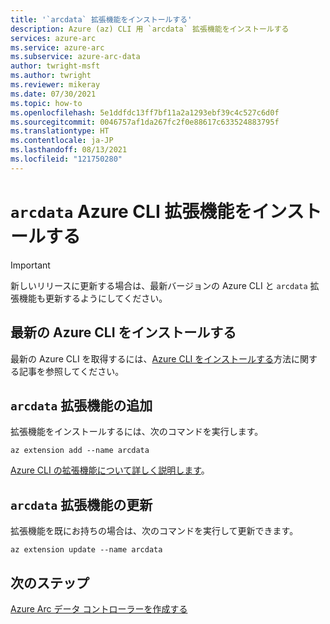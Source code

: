 ```yaml
---
title: '`arcdata` 拡張機能をインストールする'
description: Azure (az) CLI 用 `arcdata` 拡張機能をインストールする
services: azure-arc
ms.service: azure-arc
ms.subservice: azure-arc-data
author: twright-msft
ms.author: twright
ms.reviewer: mikeray
ms.date: 07/30/2021
ms.topic: how-to
ms.openlocfilehash: 5e1ddfdc13ff7bf11a2a1293ebf39c4c527c6d0f
ms.sourcegitcommit: 0046757af1da267fc2f0e88617c633524883795f
ms.translationtype: HT
ms.contentlocale: ja-JP
ms.lasthandoff: 08/13/2021
ms.locfileid: "121750280"
---
```

# <a name="install-arcdata-azure-cli-extension"></a>`arcdata` Azure CLI 拡張機能をインストールする

> [!IMPORTANT]
> 新しいリリースに更新する場合は、最新バージョンの Azure CLI と `arcdata` 拡張機能も更新するようにしてください。


## <a name="install-latest-azure-cli"></a>最新の Azure CLI をインストールする 

最新の Azure CLI を取得するには、[Azure CLI をインストールする](/cli/azure/install-azure-cli)方法に関する記事を参照してください。


## <a name="add-arcdata-extension"></a>`arcdata` 拡張機能の追加

拡張機能をインストールするには、次のコマンドを実行します。 

```azurecli
az extension add --name arcdata 
```

[Azure CLI の拡張機能について詳しく説明します](/cli/azure/azure-cli-extensions-overview)。

## <a name="update-arcdata-extension"></a>`arcdata` 拡張機能の更新

拡張機能を既にお持ちの場合は、次のコマンドを実行して更新できます。

```azurecli
az extension update --name arcdata
```

## <a name="next-steps"></a>次のステップ

[Azure Arc データ コントローラーを作成する](create-data-controller.md)
